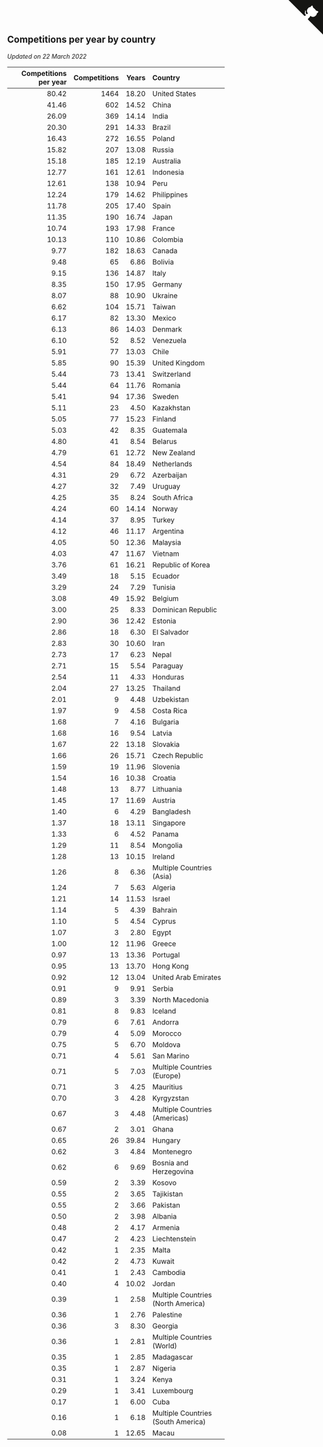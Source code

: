 ## Competitions per year by country

*Updated on 22 March 2022*

| Competitions per year | Competitions | Years | Country |
| ---: | ---: | ---: | :--- |
| 80.42 | 1464 | 18.20 | United States |
| 41.46 | 602 | 14.52 | China |
| 26.09 | 369 | 14.14 | India |
| 20.30 | 291 | 14.33 | Brazil |
| 16.43 | 272 | 16.55 | Poland |
| 15.82 | 207 | 13.08 | Russia |
| 15.18 | 185 | 12.19 | Australia |
| 12.77 | 161 | 12.61 | Indonesia |
| 12.61 | 138 | 10.94 | Peru |
| 12.24 | 179 | 14.62 | Philippines |
| 11.78 | 205 | 17.40 | Spain |
| 11.35 | 190 | 16.74 | Japan |
| 10.74 | 193 | 17.98 | France |
| 10.13 | 110 | 10.86 | Colombia |
| 9.77 | 182 | 18.63 | Canada |
| 9.48 | 65 | 6.86 | Bolivia |
| 9.15 | 136 | 14.87 | Italy |
| 8.35 | 150 | 17.95 | Germany |
| 8.07 | 88 | 10.90 | Ukraine |
| 6.62 | 104 | 15.71 | Taiwan |
| 6.17 | 82 | 13.30 | Mexico |
| 6.13 | 86 | 14.03 | Denmark |
| 6.10 | 52 | 8.52 | Venezuela |
| 5.91 | 77 | 13.03 | Chile |
| 5.85 | 90 | 15.39 | United Kingdom |
| 5.44 | 73 | 13.41 | Switzerland |
| 5.44 | 64 | 11.76 | Romania |
| 5.41 | 94 | 17.36 | Sweden |
| 5.11 | 23 | 4.50 | Kazakhstan |
| 5.05 | 77 | 15.23 | Finland |
| 5.03 | 42 | 8.35 | Guatemala |
| 4.80 | 41 | 8.54 | Belarus |
| 4.79 | 61 | 12.72 | New Zealand |
| 4.54 | 84 | 18.49 | Netherlands |
| 4.31 | 29 | 6.72 | Azerbaijan |
| 4.27 | 32 | 7.49 | Uruguay |
| 4.25 | 35 | 8.24 | South Africa |
| 4.24 | 60 | 14.14 | Norway |
| 4.14 | 37 | 8.95 | Turkey |
| 4.12 | 46 | 11.17 | Argentina |
| 4.05 | 50 | 12.36 | Malaysia |
| 4.03 | 47 | 11.67 | Vietnam |
| 3.76 | 61 | 16.21 | Republic of Korea |
| 3.49 | 18 | 5.15 | Ecuador |
| 3.29 | 24 | 7.29 | Tunisia |
| 3.08 | 49 | 15.92 | Belgium |
| 3.00 | 25 | 8.33 | Dominican Republic |
| 2.90 | 36 | 12.42 | Estonia |
| 2.86 | 18 | 6.30 | El Salvador |
| 2.83 | 30 | 10.60 | Iran |
| 2.73 | 17 | 6.23 | Nepal |
| 2.71 | 15 | 5.54 | Paraguay |
| 2.54 | 11 | 4.33 | Honduras |
| 2.04 | 27 | 13.25 | Thailand |
| 2.01 | 9 | 4.48 | Uzbekistan |
| 1.97 | 9 | 4.58 | Costa Rica |
| 1.68 | 7 | 4.16 | Bulgaria |
| 1.68 | 16 | 9.54 | Latvia |
| 1.67 | 22 | 13.18 | Slovakia |
| 1.66 | 26 | 15.71 | Czech Republic |
| 1.59 | 19 | 11.96 | Slovenia |
| 1.54 | 16 | 10.38 | Croatia |
| 1.48 | 13 | 8.77 | Lithuania |
| 1.45 | 17 | 11.69 | Austria |
| 1.40 | 6 | 4.29 | Bangladesh |
| 1.37 | 18 | 13.11 | Singapore |
| 1.33 | 6 | 4.52 | Panama |
| 1.29 | 11 | 8.54 | Mongolia |
| 1.28 | 13 | 10.15 | Ireland |
| 1.26 | 8 | 6.36 | Multiple Countries (Asia) |
| 1.24 | 7 | 5.63 | Algeria |
| 1.21 | 14 | 11.53 | Israel |
| 1.14 | 5 | 4.39 | Bahrain |
| 1.10 | 5 | 4.54 | Cyprus |
| 1.07 | 3 | 2.80 | Egypt |
| 1.00 | 12 | 11.96 | Greece |
| 0.97 | 13 | 13.36 | Portugal |
| 0.95 | 13 | 13.70 | Hong Kong |
| 0.92 | 12 | 13.04 | United Arab Emirates |
| 0.91 | 9 | 9.91 | Serbia |
| 0.89 | 3 | 3.39 | North Macedonia |
| 0.81 | 8 | 9.83 | Iceland |
| 0.79 | 6 | 7.61 | Andorra |
| 0.79 | 4 | 5.09 | Morocco |
| 0.75 | 5 | 6.70 | Moldova |
| 0.71 | 4 | 5.61 | San Marino |
| 0.71 | 5 | 7.03 | Multiple Countries (Europe) |
| 0.71 | 3 | 4.25 | Mauritius |
| 0.70 | 3 | 4.28 | Kyrgyzstan |
| 0.67 | 3 | 4.48 | Multiple Countries (Americas) |
| 0.67 | 2 | 3.01 | Ghana |
| 0.65 | 26 | 39.84 | Hungary |
| 0.62 | 3 | 4.84 | Montenegro |
| 0.62 | 6 | 9.69 | Bosnia and Herzegovina |
| 0.59 | 2 | 3.39 | Kosovo |
| 0.55 | 2 | 3.65 | Tajikistan |
| 0.55 | 2 | 3.66 | Pakistan |
| 0.50 | 2 | 3.98 | Albania |
| 0.48 | 2 | 4.17 | Armenia |
| 0.47 | 2 | 4.23 | Liechtenstein |
| 0.42 | 1 | 2.35 | Malta |
| 0.42 | 2 | 4.73 | Kuwait |
| 0.41 | 1 | 2.43 | Cambodia |
| 0.40 | 4 | 10.02 | Jordan |
| 0.39 | 1 | 2.58 | Multiple Countries (North America) |
| 0.36 | 1 | 2.76 | Palestine |
| 0.36 | 3 | 8.30 | Georgia |
| 0.36 | 1 | 2.81 | Multiple Countries (World) |
| 0.35 | 1 | 2.85 | Madagascar |
| 0.35 | 1 | 2.87 | Nigeria |
| 0.31 | 1 | 3.24 | Kenya |
| 0.29 | 1 | 3.41 | Luxembourg |
| 0.17 | 1 | 6.00 | Cuba |
| 0.16 | 1 | 6.18 | Multiple Countries (South America) |
| 0.08 | 1 | 12.65 | Macau |


<a href="https://github.com/jonatanklosko/wca_statistics" class="github-corner" aria-label="View source on Github"><svg width="80" height="80" viewBox="0 0 250 250" style="fill:#151513; color:#fff; position: absolute; top: 0; border: 0; right: 0;" aria-hidden="true"><path d="M0,0 L115,115 L130,115 L142,142 L250,250 L250,0 Z"></path><path d="M128.3,109.0 C113.8,99.7 119.0,89.6 119.0,89.6 C122.0,82.7 120.5,78.6 120.5,78.6 C119.2,72.0 123.4,76.3 123.4,76.3 C127.3,80.9 125.5,87.3 125.5,87.3 C122.9,97.6 130.6,101.9 134.4,103.2" fill="currentColor" style="transform-origin: 130px 106px;" class="octo-arm"></path><path d="M115.0,115.0 C114.9,115.1 118.7,116.5 119.8,115.4 L133.7,101.6 C136.9,99.2 139.9,98.4 142.2,98.6 C133.8,88.0 127.5,74.4 143.8,58.0 C148.5,53.4 154.0,51.2 159.7,51.0 C160.3,49.4 163.2,43.6 171.4,40.1 C171.4,40.1 176.1,42.5 178.8,56.2 C183.1,58.6 187.2,61.8 190.9,65.4 C194.5,69.0 197.7,73.2 200.1,77.6 C213.8,80.2 216.3,84.9 216.3,84.9 C212.7,93.1 206.9,96.0 205.4,96.6 C205.1,102.4 203.0,107.8 198.3,112.5 C181.9,128.9 168.3,122.5 157.7,114.1 C157.9,116.9 156.7,120.9 152.7,124.9 L141.0,136.5 C139.8,137.7 141.6,141.9 141.8,141.8 Z" fill="currentColor" class="octo-body"></path></svg></a><style>.github-corner:hover .octo-arm{animation:octocat-wave 560ms ease-in-out}@keyframes octocat-wave{0%,100%{transform:rotate(0)}20%,60%{transform:rotate(-25deg)}40%,80%{transform:rotate(10deg)}}@media (max-width:500px){.github-corner:hover .octo-arm{animation:none}.github-corner .octo-arm{animation:octocat-wave 560ms ease-in-out}}</style>

